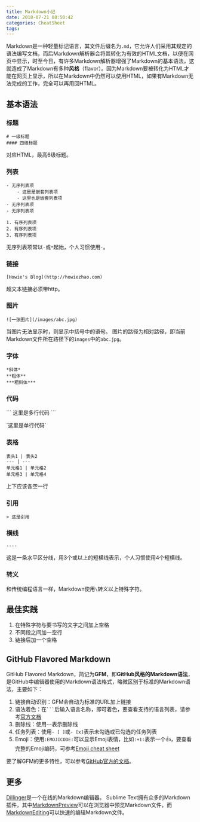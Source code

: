 ```yaml
---
title: Markdown小记
date: 2018-07-21 08:50:42
categories: CheatSheet
tags:
---
```


Markdown是一种轻量标记语言，其文件后缀名为`.md`，它允许人们采用其规定的语法编写文档，而后Markdown解析器会将其转化为有效的HTML文档，以便在网页中显示，时至今日，有许多Markdown解析器增强了Markdown的基本语法，这就造成了Markdown有多种**风格**（flavor）。因为Markdown要被转化为HTML才能在网页上显示，所以在Markdown中仍然可以使用HTML，如果有Markdown无法完成的工作，完全可以再用回HTML。

## 基本语法

### 标题
```
# 一级标题
#### 四级标题
```
对应HTML，最高6级标题。

### 列表
```
- 无序列表项
    - 这是是嵌套列表项
    - 这里也是嵌套列表项
- 无序列表项
- 无序列表项

1. 有序列表项
2. 有序列表项
3. 有序列表项
```
无序列表项常以`-`或`*`起始，个人习惯使用`-`。
<!--more-->
### 链接
```
[Howie's Blog](http://howiezhao.com)
```
超文本链接必须带http。
### 图片
```
![一张图片](/images/abc.jpg)
```
当图片无法显示时，则显示中括号中的语句。
图片的路径为相对路径，即当前Markdown文件所在路径下的`images`中的`abc.jpg`。
### 字体
```
*斜体*
**粗体**
***粗斜体***
```
### 代码

\`\`\`
这里是多行代码
\`\`\`

\`这里是单行代码`

### 表格
```
表头1 | 表头2
--- | ---
单元格1 | 单元格2
单元格3 | 单元格4
```
上下应该各空一行
### 引用
```
> 这是引用
```
### 横线
```
----
```
这是一条水平区分线，用3个或以上的短横线表示，个人习惯使用4个短横线。
### 转义

和传统编程语言一样，Markdown使用`\`转义以上特殊字符。

## 最佳实践

1. 在特殊字符与要书写的文字之间加上空格
2. 不同段之间加一空行
3. 链接后加一个空格

## GitHub Flavored Markdown

GitHub Flavored Markdown，简记为**GFM**，即**GitHub风格的Markdown语法**，是GitHub中编辑器使用的Markdown语法格式，略微区别于标准的Markdown语法，主要如下：

1. 链接自动识别：GFM会自动为标准的URL加上链接
2. 语法着色：在<code>```</code>后输入语言名称，即可着色，要查看支持的语言列表，请参考[官方文档](https://github.com/github/linguist/blob/master/lib/linguist/languages.yml)
3. 删除线：使用`~~`表示删除线
4. 任务列表：使用`- [ ]`或`- [x]`表示未勾选或已勾选的任务列表
5. Emoji：使用`:EMOJICODE:`可以显示Emoji表情，比如`:+1:`表示一个👍，要查看完整的Emoji编码，可参考[Emoji cheat sheet](https://www.webpagefx.com/tools/emoji-cheat-sheet/)

要了解GFM的更多特性，可以参考[GitHub官方的文档](https://help.github.com/categories/writing-on-github/)。
## 更多
[Dillinger](https://dillinger.io/)是一个在线的Markdown编辑器。
Sublime Text拥有众多的Markdown插件，其中[Markdown​Preview](https://packagecontrol.io/packages/MarkdownPreview)可以在浏览器中预览Markdown文件，而[Markdown​Editing](https://packagecontrol.io/packages/MarkdownEditing)可以快速的编辑Markdown文件。
